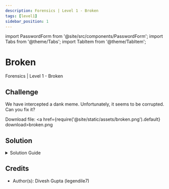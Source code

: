 ```yaml
---
description: Forensics | Level 1 - Broken
tags: [level1]
sidebar_position: 1
---
```


import PasswordForm from '@site/src/components/PasswordForm';
import Tabs from '@theme/Tabs';
import TabItem from '@theme/TabItem';

# Broken
Forensics | Level 1 - Broken
## Challenge
We have intercepted a dank meme. Unfortunately, it seems to be corrupted. Can you fix it?

Download file: <a href={require('@site/static/assets/broken.png').default} download>broken.png</a>

<PasswordForm hash="b1df31cc3e723b6f6fe2b030fe6642534b1540fc2baff262cf4d1c30812f89ce2d5e5fc5ad2150a3aaa4e3bb901d11a6fdd7c43bedce5354be55748f951ff960" algorithm="sha512" />

## Solution
<details>
  <summary>Solution Guide</summary>
  
  You might have noticed that the image does not open. Let's open the image in a hex editor to see what's going on. A good online hex editor is https://hexed.it/. Upon opening the image, we can see the hexadecimal values as well as utf-8 (plaintext). The best way to see what's wrong with a corrupted file is by comparing it with another similar file. Let's open any non-corrupted PNG image in Hexedit (<a href={require('@site/static/assets/sample.png').default} download>**here**</a>'s an image you can use).

  Upon comparing the two files, you should immediately see a difference at the very beginning of the file. Here's what it looks like for each image:
  <Tabs>
  <TabItem value="corrupted" label="Corrupted Image" default>
    ![Corrupted Image](./assets/corrupted-hex.png)
  </TabItem>
  <TabItem value="sample" label="Sample Image">
    ![Corrupted Image](./assets/sample-hex.png)
  </TabItem>
  </Tabs>
  

  The sample image beings with `89 50 4E 47` (utf-8: `ëPNG`) whereas the corrupted image is missing it! This is the PNG file header. It is essential for an image rendering software to identify the image type and render it. Our corrupted image is missing this header, so let's add it. We can do this in Hexedit by **Right Clicking the first hex byte > Insert Bytes Here > 4 Bytes**. Then, we manually type the header stated above. We should be able to **Save as** to a new image and it should now open, giving you the flag!
</details>

## Credits
- Author(s): Divesh Gupta (legendile7)